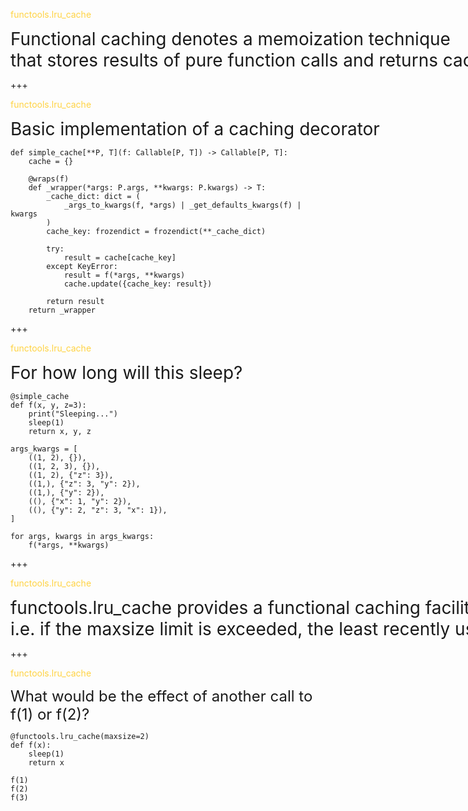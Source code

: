 <span style="color: #ffd343;">functools.lru_cache</span>

<span class="fragment" style="font-size: 28px;"><span style="white-space: nowrap">Functional caching denotes a memoization technique <br/>that stores results of pure function calls and returns cached results for the same inputs.
</span>

+++

<span style="color: #ffd343;">functools.lru_cache</span>

<span style="font-size: 28px;"><span style="white-space: nowrap">Basic implementation of a caching decorator</span>

<pre>
<code class="python" data-line-numbers>def simple_cache[**P, T](f: Callable[P, T]) -> Callable[P, T]:
    cache = {}

    @wraps(f)
    def _wrapper(*args: P.args, **kwargs: P.kwargs) -> T:
        _cache_dict: dict = (
			_args_to_kwargs(f, *args) | _get_defaults_kwargs(f) | kwargs
		)
        cache_key: frozendict = frozendict(**_cache_dict)

        try:
            result = cache[cache_key]
        except KeyError:
            result = f(*args, **kwargs)
            cache.update({cache_key: result})

        return result
    return _wrapper
</code></pre>


+++

<span style="color: #ffd343;">functools.lru_cache</span>

<span style="font-size: 28px;"><span style="white-space: nowrap">For how long will this sleep?</span>

<pre><code data-line-numbers>@simple_cache
def f(x, y, z=3):
    print("Sleeping...")
    sleep(1)
    return x, y, z

args_kwargs = [
    ((1, 2), {}),
    ((1, 2, 3), {}),
    ((1, 2), {"z": 3}),
    ((1,), {"z": 3, "y": 2}),
    ((1,), {"y": 2}),
    ((), {"x": 1, "y": 2}),
    ((), {"y": 2, "z": 3, "x": 1}),
]

for args, kwargs in args_kwargs:
    f(*args, **kwargs)
</code></pre>


+++

<span style="color: #ffd343;">functools.lru_cache</span>

<span style="font-size: 28px;white-space: nowrap">
functools.lru_cache provides a functional caching facility with a maxsize limit;<br/>
i.e. if the maxsize limit is exceeded, the least recently used entry is popped off the cache.
</span>

+++

<span style="color: #ffd343;">functools.lru_cache</span>

<span style="font-size: 24px;text-align: left">What would be the effect of another call to f(1) or f(2)?</span>

<pre>
<code>@functools.lru_cache(maxsize=2)
def f(x):
    sleep(1)
    return x

f(1)
f(2)
f(3)
</code>
</pre>

